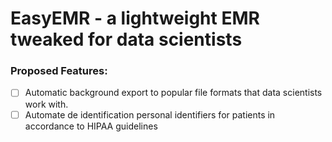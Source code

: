 # EasyEMR - a lightweight EMR tweaked for data scientists

### Proposed Features:
- [ ] Automatic background export to popular file formats that data scientists work with.
- [ ] Automate de identification personal identifiers for patients in accordance to HIPAA guidelines
